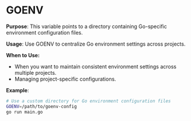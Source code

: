 # GOENV

**Purpose**: This variable points to a directory containing Go-specific environment configuration files.

**Usage**: Use GOENV to centralize Go environment settings across projects.

**When to Use:**
- When you want to maintain consistent environment settings across multiple projects.
- Managing project-specific configurations.

**Example**: 
```bash
# Use a custom directory for Go environment configuration files
GOENV=/path/to/goenv-config 
go run main.go
```